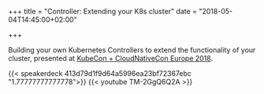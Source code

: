 +++
title = "Controller: Extending your K8s cluster"
date = "2018-05-04T14:45:00+02:00"

+++

Building your own Kubernetes Controllers to extend the functionality of your cluster, presented at
[KubeCon + CloudNativeCon Europe 2018][kubecon].

[kubecon]: https://events.linuxfoundation.org/events/kubecon-cloudnativecon-europe-2018/


{{< speakerdeck 413d79d1f9d64a5996ea23bf72367ebc "1.77777777777778">}}
{{< youtube TM-2GgQ6Q2A >}}
